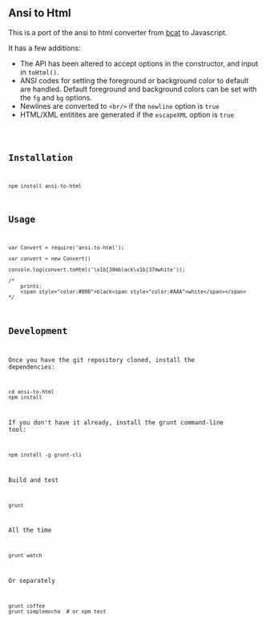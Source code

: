 ## Ansi to Html

This is a port of the ansi to html converter from [bcat](https://github.com/rtomayko/bcat/blob/master/lib/bcat/ansi.rb) to Javascript.

It has a few additions:

* The API has been altered to accept options in the constructor, and input in <code>toHtml()</code>.
* ANSI codes for setting the foreground or background color to default are handled. Default foreground and background colors can be set with the <code>fg</code> and <code>bg</code> options.
* Newlines are converted to <code>&lt;br/&gt;</code> if the <code>newline</code> option is <code>true</code>
* HTML/XML entitites are generated if the <code>escapeXML</code> option is <code>true</true>

## Installation

	npm install ansi-to-html

## Usage

	var Convert = require('ansi-to-html');

	var convert = new Convert()

	console.log(convert.toHtml('\x1b[30mblack\x1b[37mwhite'));

	/*
		prints:
		<span style="color:#000">black<span style="color:#AAA">white</span></span>
	*/

## Development

Once you have the git repository cloned, install the dependencies:

	cd ansi-to-html
	npm install

If you don't have it already, install the grunt command-line tool:

	npm install -g grunt-cli

Build and test

	grunt

All the time

	grunt watch

Or separately

	grunt coffee
	grunt simplemocha  # or npm test

